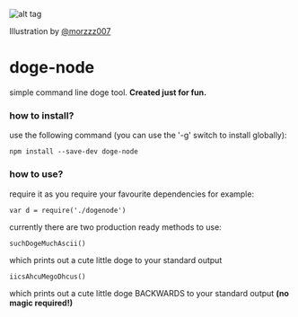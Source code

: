 ![alt tag](https://d262ilb51hltx0.cloudfront.net/max/600/1*cYl2zTitLZeKy29x2i0ApQ.jpeg)

Illustration by [@morzzz007](http://github.com/morzzz007/)

# doge-node
simple command line doge tool. __Created just for fun.__

### how to install?

use the following command (you can use the '-g' switch to install globally):

```
npm install --save-dev doge-node
```

### how to use?

require it as you require your favourite dependencies for example:

```
var d = require('./dogenode')
```

currently there are two production ready methods to use:

```
suchDogeMuchAscii()
```

which prints out a cute little doge to your standard output

```
iicsAhcuMegoDhcus()
```
which prints out a cute little doge BACKWARDS to your standard output __(no magic required!)__
